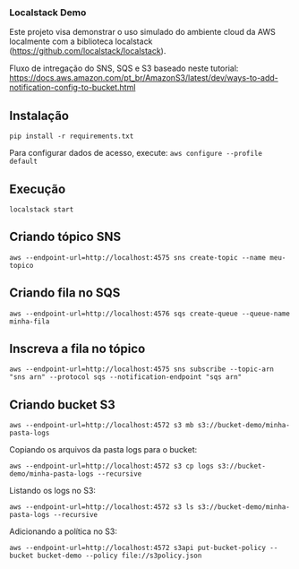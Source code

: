 ### Localstack Demo

Este projeto visa demonstrar o uso simulado do ambiente cloud da AWS localmente com a biblioteca localstack (https://github.com/localstack/localstack).

Fluxo de intregação do SNS, SQS e S3 baseado neste tutorial: https://docs.aws.amazon.com/pt_br/AmazonS3/latest/dev/ways-to-add-notification-config-to-bucket.html

## Instalação
`pip install -r requirements.txt`

Para configurar dados de acesso, execute: `aws configure --profile default`

## Execução
`localstack start`

## Criando tópico SNS
`aws --endpoint-url=http://localhost:4575 sns create-topic --name meu-topico`

## Criando fila no SQS
`aws --endpoint-url=http://localhost:4576 sqs create-queue --queue-name minha-fila`

## Inscreva a fila no tópico
`aws --endpoint-url=http://localhost:4575 sns subscribe --topic-arn "sns arn" --protocol sqs --notification-endpoint "sqs arn"`

## Criando bucket S3
`aws --endpoint-url=http://localhost:4572 s3 mb s3://bucket-demo/minha-pasta-logs`

Copiando os arquivos da pasta logs para o bucket:

`aws --endpoint-url=http://localhost:4572 s3 cp logs s3://bucket-demo/minha-pasta-logs --recursive`

Listando os logs no S3:

`aws --endpoint-url=http://localhost:4572 s3 ls s3://bucket-demo/minha-pasta-logs --recursive`

Adicionando a política no S3:

`aws --endpoint-url=http://localhost:4572 s3api put-bucket-policy --bucket bucket-demo --policy file://s3policy.json`
